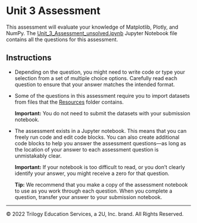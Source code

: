 # Unit 3 Assessment

This assessment will evaluate your knowledge of Matplotlib, Plotly, and NumPy. The [Unit_3_Assessment_unsolved.ipynb](Unsolved/Unit_3_Assessment_unsolved.ipynb) Jupyter Notebook file contains all the questions for this assessment.

## Instructions

* Depending on the question, you might need to write code or type your selection from a set of multiple choice options. Carefully read each question to ensure that your answer matches the intended format.

* Some of the questions in this assessment require you to import datasets from files that the [Resources](Unsolved/Resources) folder contains.

  **Important:** You do not need to submit the datasets with your submission notebook.

* The assessment exists in a Jupyter notebook. This means that you can freely run code and edit code blocks. You can also create additional code blocks to help you answer the assessment questions&mdash;as long as the location of your answer to each assessment question is unmistakably clear.

  **Important:** If your notebook is too difficult to read, or you don’t clearly identify your answer, you might receive a zero for that question.

  **Tip:** We recommend that you make a copy of the assessment notebook to use as you work through each question. When you complete a question, transfer your answer to your submission notebook.

---

© 2022 Trilogy Education Services, a 2U, Inc. brand. All Rights Reserved.

